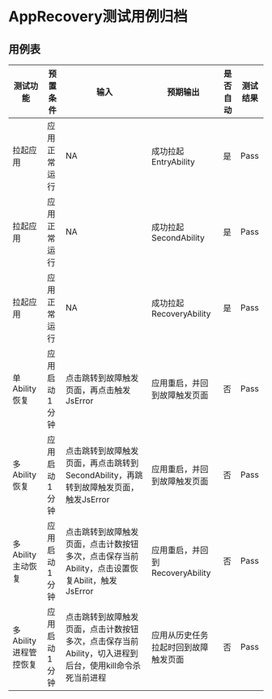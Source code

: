 # AppRecovery测试用例归档

## 用例表

| 测试功能          | 预置条件    | 输入                                                              | 预期输出                    | 是否自动 |测试结果|
|---------------|---------|-----------------------------------------------------------------|-------------------------|------|--------------------------------|
| 拉起应用          | 应用正常运行  | NA                                                              | 成功拉起EntryAbility        | 是    |Pass|
| 拉起应用          | 应用正常运行  | NA                                                              | 成功拉起SecondAbility       | 是    |Pass|
| 拉起应用          | 应用正常运行  | NA                                                              | 成功拉起RecoveryAbility     | 是    |Pass|
| 单Ability恢复    | 应用启动1分钟 | 点击跳转到故障触发页面，再点击触发JsError                                        | 应用重启，并回到故障触发页面          | 否    |Pass|
| 多Ability恢复    | 应用启动1分钟 | 点击跳转到故障触发页面，再点击跳转到SecondAbility，再跳转到故障触发页面，触发JsError            | 应用重启，并回到故障触发页面          | 否    |Pass|
| 多Ability主动恢复 | 应用启动1分钟 | 点击跳转到故障触发页面，点击计数按钮多次，点击保存当前Ability，点击设置恢复Abilit，触发JsError  | 应用重启，并回到RecoveryAbility | 否    |Pass|
| 多Ability进程管控恢复 | 应用启动1分钟 | 点击跳转到故障触发页面，点击计数按钮多次，点击保存当前Ability，切入进程到后台，使用kill命令杀死当前进程       | 应用从历史任务拉起时回到故障触发页面      | 否    |Pass|
